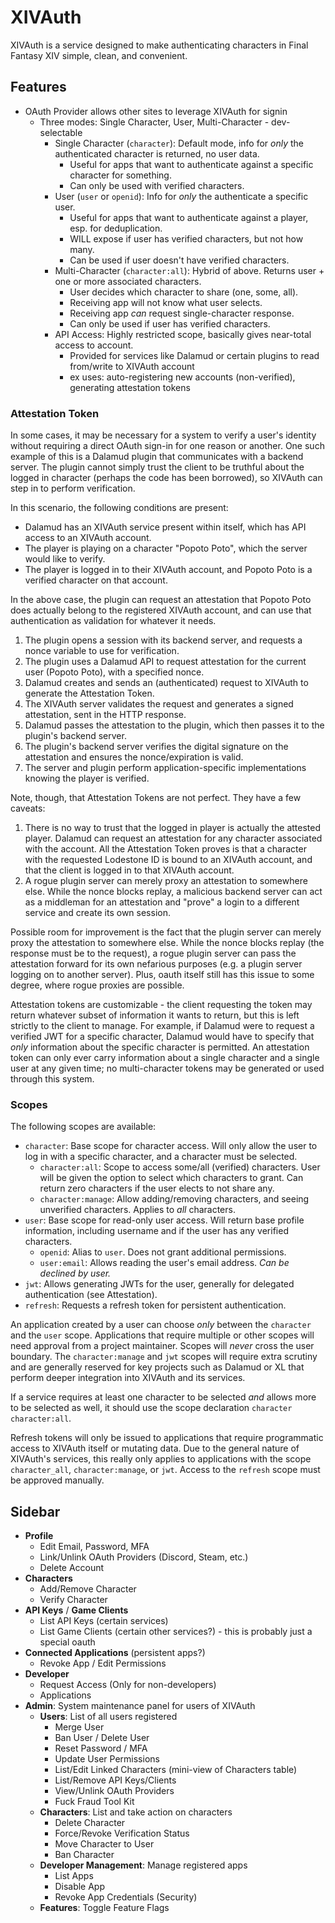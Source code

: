 # XIVAuth

XIVAuth is a service designed to make authenticating characters in Final Fantasy XIV simple, clean, and convenient.

## Features

* OAuth Provider allows other sites to leverage XIVAuth for signin
  * Three modes: Single Character, User, Multi-Character - dev-selectable
    * Single Character (`character`): Default mode, info for *only* the authenticated character is returned, no user data.
      * Useful for apps that want to authenticate against a specific character for something.
      * Can only be used with verified characters.
    * User (`user` or `openid`): Info for *only* the authenticate a specific user.
      * Useful for apps that want to authenticate against a player, esp. for deduplication.
      * WILL expose if user has verified characters, but not how many.
      * Can be used if user doesn't have verified characters.
    * Multi-Character (`character:all`): Hybrid of above. Returns user + one or more associated characters.
      * User decides which character to share (one, some, all).
      * Receiving app will not know what user selects.
      * Receiving app *can* request single-character response.
      * Can only be used if user has verified characters.
    * API Access: Highly restricted scope, basically gives near-total access to account.
      * Provided for services like Dalamud or certain plugins to read from/write to XIVAuth account
      * ex uses: auto-registering new accounts (non-verified), generating attestation tokens

### Attestation Token

In some cases, it may be necessary for a system to verify a user's identity without requiring a direct OAuth sign-in
for one reason or another. One such example of this is a Dalamud plugin that communicates with a backend server. The 
plugin cannot simply trust the client to be truthful about the logged in character (perhaps the code has been borrowed),
so XIVAuth can step in to perform verification. 

In this scenario, the following conditions are present:
- Dalamud has an XIVAuth service present within itself, which has API access to an XIVAuth account.
- The player is playing on a character "Popoto Poto", which the server would like to verify.
- The player is logged in to their XIVAuth account, and Popoto Poto is a verified character on that account.

In the above case, the plugin can request an attestation that Popoto Poto does actually belong to the registered XIVAuth
account, and can use that authentication as validation for whatever it needs.

1. The plugin opens a session with its backend server, and requests a nonce variable to use for verification.
2. The plugin uses a Dalamud API to request attestation for the current user (Popoto Poto), with a specified nonce.
3. Dalamud creates and sends an (authenticated) request to XIVAuth to generate the Attestation Token.
4. The XIVAuth server validates the request and generates a signed attestation, sent in the HTTP response.
5. Dalamud passes the attestation to the plugin, which then passes it to the plugin's backend server.
6. The plugin's backend server verifies the digital signature on the attestation and ensures the nonce/expiration is valid.
7. The server and plugin perform application-specific implementations knowing the player is verified.

Note, though, that Attestation Tokens are not perfect. They have a few caveats:

1. There is no way to trust that the logged in player is actually the attested player. Dalamud can request an
   attestation for any character associated with the account. All the Attestation Token proves is that a character with
   the requested Lodestone ID is bound to an XIVAuth account, and that the client is logged in to that XIVAuth account.
2. A rogue plugin server can merely proxy an attestation to somewhere else. While the nonce blocks replay, a malicious
   backend server can act as a middleman for an attestation and "prove" a login to a different service and create its
   own session. 

Possible room for improvement is the fact that the plugin server can merely proxy the attestation to somewhere else. 
While the nonce blocks replay (the response must be to the request), a rogue plugin server can pass the attestation 
forward for its own nefarious purposes (e.g. a plugin server logging on to another server). Plus, oauth itself still 
has this issue to some degree, where rogue proxies are possible.

Attestation tokens are customizable - the client requesting the token may return whatever subset of information it wants
to return, but this is left strictly to the client to manage. For example, if Dalamud were to request a verified JWT for
a specific character, Dalamud would have to specify that *only* information about the specific character is permitted.
An attestation token can only ever carry information about a single character and a single user at any given time; no
multi-character tokens may be generated or used through this system. 

### Scopes

The following scopes are available:

* `character`: Base scope for character access. Will only allow the user to log in with a specific character, and a character must be selected.
  * `character:all`: Scope to access some/all (verified) characters. User will be given the option to select which characters to grant. Can return zero characters if the user elects to not share any.
  * `character:manage`: Allow adding/removing characters, and seeing unverified characters. Applies to *all* characters.
* `user`: Base scope for read-only user access. Will return base profile information, including username and if the user has any verified characters.
  * `openid`: Alias to `user`. Does not grant additional permissions.
  * `user:email`: Allows reading the user's email address. *Can be declined by user.*
* `jwt`: Allows generating JWTs for the user, generally for delegated authentication (see Attestation).
* `refresh`: Requests a refresh token for persistent authentication.

An application created by a user can choose *only* between the `character` and the `user` scope. Applications that 
require multiple or other scopes will need approval from a project maintainer. Scopes will *never* cross the user
boundary. The `character:manage` and `jwt` scopes will require extra scrutiny and are generally reserved for key
projects such as Dalamud or XL that perform deeper integration into XIVAuth and its services.

If a service requires at least one character to be selected *and* allows more to be selected as well, it should use the
scope declaration `character character:all`. 

Refresh tokens will only be issued to applications that require programmatic access to XIVAuth itself or mutating data.
Due to the general nature of XIVAuth's services, this really only applies to applications with the scope 
`character_all`, `character:manage`, or `jwt`. Access to the `refresh` scope must be approved manually.

## Sidebar

* **Profile**
  * Edit Email, Password, MFA
  * Link/Unlink OAuth Providers (Discord, Steam, etc.)
  * Delete Account
* **Characters**
  * Add/Remove Character
  * Verify Character
* **API Keys** / **Game Clients**
  * List API Keys (certain services)
  * List Game Clients (certain other services?) - this is probably just a special oauth
* **Connected Applications** (persistent apps?)
  * Revoke App / Edit Permissions
* **Developer**
  * Request Access (Only for non-developers)
  * Applications
* **Admin**: System maintenance panel for users of XIVAuth
  * **Users**: List of all users registered
    * Merge User
    * Ban User / Delete User
    * Reset Password / MFA
    * Update User Permissions
    * List/Edit Linked Characters (mini-view of Characters table)
    * List/Remove API Keys/Clients
    * View/Unlink OAuth Providers
    * Fuck Fraud Tool Kit
  * **Characters**: List and take action on characters
    * Delete Character
    * Force/Revoke Verification Status
    * Move Character to User
    * Ban Character
  * **Developer Management**: Manage registered apps
    * List Apps
    * Disable App
    * Revoke App Credentials (Security)
  * **Features**: Toggle Feature Flags
